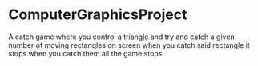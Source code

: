 # ComputerGraphicsProject
A catch game where you control a triangle and try and catch a given number of moving rectangles on screen when you catch said rectangle it stops when you catch them all the game stops 
